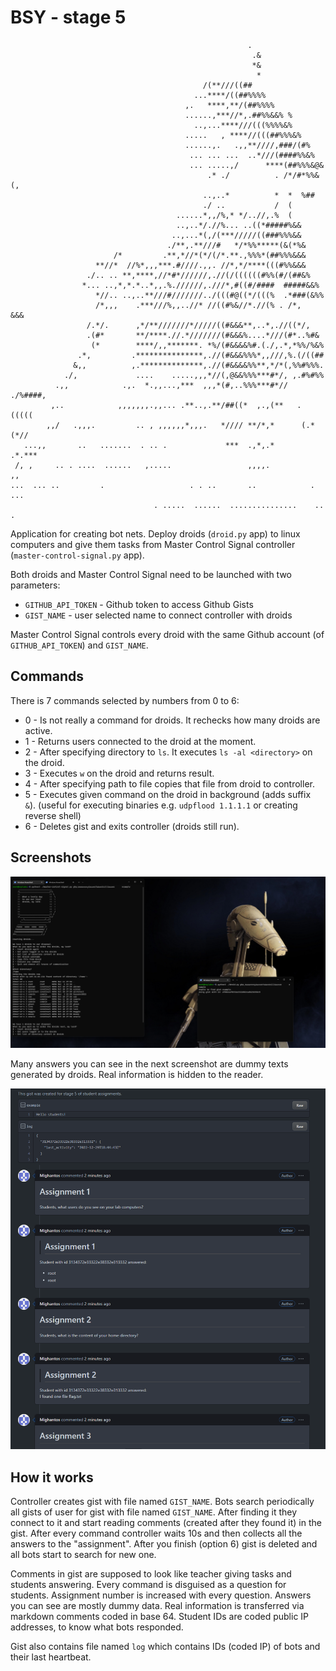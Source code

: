 # BSY - stage 5

                                                         .  
                                                          .&
                                                          *& 
                                                           * 
                                               /(**///((##                                                      
                                             ...****/((##%%%%                                                   
                                           ,.   ****,**/(##%%%%                                                 
                                           ......,***//*,.##%%&&% %                                             
                                             ..,...****///(((%%%%&%                                             
                                           .....   , ****//(((##%%%&%                                           
                                           ......,.   .,,**////,###/(#%                                         
                                            ... ... ...  ..*///(####%%&%                                        
                                            ... .....,/      ****(##%%%&@&                                      
                                                .* ./          . /*/#*%%&(,                                     
                                               ..,..*          *  *  %##                                        
                                               ./ ..           /  (                                             
                                         ......*,,/%,* */..//,.%  (                                             
                                         ..,..*/.//%... ..((*#####%&&                                           
                                        ..,...*(,/(***/////((###%%%&&                                           
                                       ./**,.**///#   */*%%*****(&(*%&                                          
                           /*         .**,*//*(*/(/*.**.,%%%*(##%%%&&&                                          
                       **//*  //%*,,,***.#////.,,. //*,*/****(((#%%&&&                                          
                     ./.. .. **,****,//*#*//////,.//(/((((((#%%(#/(##&%                                         
                    *... ..,*,*.*..*,,.%.//////,.///*,#((#/####  #####&&%                                       
                       *//.. ..,..**///#///////../(((#@((*/(((%  .*###(&%%                                      
                       /*,,,    .***///%,,..//* //((#%&//*.//(% . /*,   &&&                                     
                     /.*/.      ,*/**///////*/////((#&&&**,..*,.//((*/,         
                     .(#*       **/****.//.*///////(#&&&%....*///(#*..%#&        
                      (*        ****/,,*******. *%/(#&&&&%#.(./,.*,*%%/%&%       
                   .*,         .***************,.//(#&&&%%%*,,///,%.(/((##      
                  &,,          ,.**************,.//(#&&&&%%**,*/*(,%%#%%%.    
                ./,             ....    .....,,,*//(,@&&%%%***#*/, ,.#%#%%   
              .,,            .,.  *.,,...,***  ,,,*(#,..%%%***#*// ./%####, 
             ,..            ,,,,,,,.,,... .**..,.**/##((*  ,.,(**   . (((((   
            ,,/   .,,,.         .. , ,,,,,,*,,,.   *//// **/*,*      (.*(*// 
       ...,,       ..   .......  . .. .             ***  .,*,.*       .*.***  
     /, ,     .. . ....  ......   ,.....                 ,,,,.           ,,                                     
    ...  ... ..         .                   . . ..       ..            . ...                                    
                                    . .....  ......  ...............    ..  .      

Application for creating bot nets. Deploy droids (`droid.py` app) to linux computers 
and give them tasks from Master Control Signal controller (`master-control-signal.py` app).

Both droids and Master Control Signal need to be launched with two parameters:

- `GITHUB_API_TOKEN` - Github token to access Github Gists   
- `GIST_NAME` - user selected name to connect controller with droids

Master Control Signal controls every droid with the same Github account (of `GITHUB_API_TOKEN`)
and `GIST_NAME`.

## Commands

There is 7 commands selected by numbers from 0 to 6: 

- 0 - Is not really a command for droids. It rechecks how many droids are active.
- 1 - Returns users connected to the droid at the moment.
- 2 - After specifying directory to `ls`. It executes `ls -al <directory>` on the droid.
- 3 - Executes `w` on the droid and returns result.
- 4 - After specifying path to file copies that file from droid to controller.
- 5 - Executes given command on the droid in background (adds suffix ` &`).
(useful for executing binaries e.g. `udpflood 1.1.1.1` or creating reverse shell)
- 6 - Deletes gist and exits controller (droids still run).

## Screenshots

![example-1.png](example-1.png)

Many answers you can see in the next screenshot are dummy texts generated by droids.
Real information is hidden to the reader.

![comunication-example.png](comunication-example.png)

## How it works

Controller creates gist with file named `GIST_NAME`. Bots search periodically all gists of user for gist
with file named `GIST_NAME`. After finding it they connect to it and start reading comments 
(created after they found it) in the gist. After every command controller waits 10s and then collects
all the answers to the "assignment". After you finish (option 6) gist is deleted and all bots start
to search for new one.

Comments in gist are supposed to look like teacher giving tasks and students answering.
Every command is disguised as a question for students. Assignment number is increased with every question.
Answers you can see are mostly dummy data. Real information is transferred via markdown comments coded
in base 64. Student IDs are coded public IP addresses, to know what bots responded.

Gist also contains file named `log` which contains IDs (coded IP) of bots and their last heartbeat.
